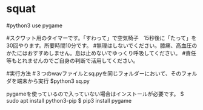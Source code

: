 # squat
#python3 use pygame

#スクワット用のタイマーです。「すわって」で空気椅子　15秒後に「たって」を30回やります。所要時間10分です。
#無理はしないでください。膝痛、高血圧のかたにはおすすめしません。息は止めないでゆっくり呼吸してください。
#責任等もとれませんのでご自身の判断で活用してください。

#実行方法
#３つのwavファイルとsq.pyを同じフォルダーにおいて、そのフォルダを端末から実行
$python3 sq.py

pygameを使っているので入っていない場合はインストールが必要です。
$ sudo apt install python3-pip
$ pip3 install pygame
